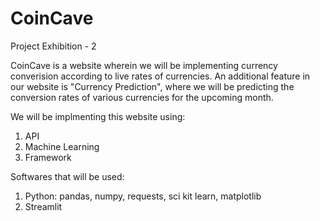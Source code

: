 # CoinCave
Project Exhibition - 2 

CoinCave is a website wherein we will be implementing currency converision according to live rates of currencies.
An additional feature in our website is "Currency Prediction", where we will be predicting the conversion rates of various currencies for the upcoming month.

We will be implmenting this website using:
1. API
2. Machine Learning
3. Framework

Softwares that will be used:
1. Python: pandas, numpy, requests, sci kit learn, matplotlib
2. Streamlit
